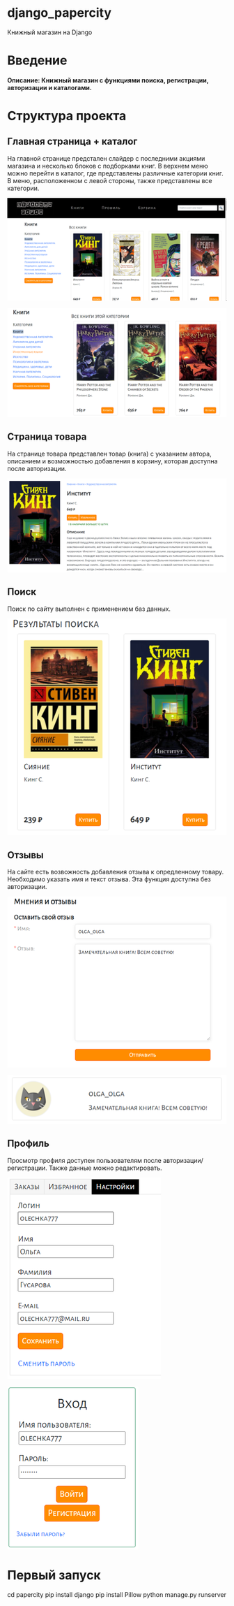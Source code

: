 # django_papercity
Книжный магазин на Django

# Введение
#### Описание: Книжный магазин с функциями поиска, регистрации, авторизации и каталогами.

# Структура проекта

## Главная страница + каталог
На главной странице предстален слайдер с последними акциями магазина и несколько блоков с подборками книг. В верхнем меню можно перейти в каталог, где представлены различные категории книг. В меню, расположенном с левой стороны, также представлены все категории.

![main page](/screenshots/1.PNG)

![main page](/screenshots/2.PNG)

## Страница товара
На странице товара представлен товар (книга) с указанием автора, описанием и возможностью добавления в корзину, которая доступна после авторизации.

![main page](/screenshots/3.PNG)

## Поиск
Поиск по сайту выполнен с применением баз данных. 

![main page](/screenshots/4.PNG)

## Отзывы
На сайте есть возвожность добавления отзыва к опредленному товару. Необходимо указать имя и текст отзыва. Эта функция доступна без авторизации.

![main page](/screenshots/5.PNG)

![main page](/screenshots/6.PNG)

## Профиль
Просмотр профиля доступен пользователям после авторизации/регистрации. Также данные можно редактировать.

![main page](/screenshots/7.PNG)

![main page](/screenshots/8.PNG)

# Первый запуск
cd papercity
pip install django
pip install Pillow
python manage.py runserver
